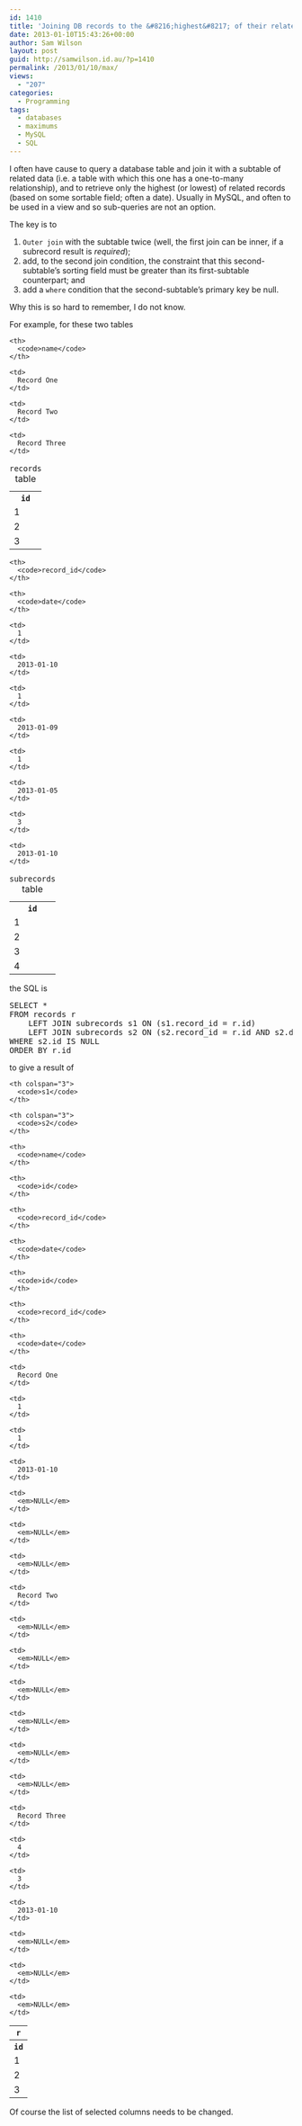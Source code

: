```yaml
---
id: 1410
title: 'Joining DB records to the &#8216;highest&#8217; of their related (1:m) data'
date: 2013-01-10T15:43:26+00:00
author: Sam Wilson
layout: post
guid: http://samwilson.id.au/?p=1410
permalink: /2013/01/10/max/
views:
  - "207"
categories:
  - Programming
tags:
  - databases
  - maximums
  - MySQL
  - SQL
---
```

I often have cause to query a database table and join it with a subtable of related data (i.e. a table with which this one has a one-to-many relationship), and to retrieve only the highest (or lowest) of related records (based on some sortable field; often a date). Usually in MySQL, and often to be used in a view and so sub-queries are not an option.

The key is to

  1. `Outer join` with the subtable twice (well, the first join can be inner, if a subrecord result is _required_);
  2. add, to the second join condition, the constraint that this second-subtable&#8217;s sorting field must be greater than its first-subtable counterpart; and
  3. add a `where` condition that the second-subtable&#8217;s primary key be null.

Why this is so hard to remember, I do not know.

For example, for these two tables

<table>
  <caption><code>records</code> table</caption> 
  
  <tr>
    <th>
      <code>id</code>
    </th>
    
    <th>
      <code>name</code>
    </th>
  </tr>
  
  <tr>
    <td>
      1
    </td>
    
    <td>
      Record One
    </td>
  </tr>
  
  <tr>
    <td>
      2
    </td>
    
    <td>
      Record Two
    </td>
  </tr>
  
  <tr>
    <td>
      3
    </td>
    
    <td>
      Record Three
    </td>
  </tr>
</table>

<table>
  <caption><code>subrecords</code> table</caption> 
  
  <tr>
    <th>
      <code>id</code>
    </th>
    
    <th>
      <code>record_id</code>
    </th>
    
    <th>
      <code>date</code>
    </th>
  </tr>
  
  <tr>
    <td>
      1
    </td>
    
    <td>
      1
    </td>
    
    <td>
      2013-01-10
    </td>
  </tr>
  
  <tr>
    <td>
      2
    </td>
    
    <td>
      1
    </td>
    
    <td>
      2013-01-09
    </td>
  </tr>
  
  <tr>
    <td>
      3
    </td>
    
    <td>
      1
    </td>
    
    <td>
      2013-01-05
    </td>
  </tr>
  
  <tr>
    <td>
      4
    </td>
    
    <td>
      3
    </td>
    
    <td>
      2013-01-10
    </td>
  </tr>
</table>

the SQL is

<pre lang="sql">SELECT *
FROM records r
    LEFT JOIN subrecords s1 ON (s1.record_id = r.id)
    LEFT JOIN subrecords s2 ON (s2.record_id = r.id AND s2.date > s1.date)
WHERE s2.id IS NULL
ORDER BY r.id
</pre>

to give a result of

<table>
  <tr>
    <th colspan="2">
      <code>r</code>
    </th>
    
    <th colspan="3">
      <code>s1</code>
    </th>
    
    <th colspan="3">
      <code>s2</code>
    </th>
  </tr>
  
  <tr>
    <th>
      <code>id</code>
    </th>
    
    <th>
      <code>name</code>
    </th>
    
    <th>
      <code>id</code>
    </th>
    
    <th>
      <code>record_id</code>
    </th>
    
    <th>
      <code>date</code>
    </th>
    
    <th>
      <code>id</code>
    </th>
    
    <th>
      <code>record_id</code>
    </th>
    
    <th>
      <code>date</code>
    </th>
  </tr>
  
  <tr>
    <td>
      1
    </td>
    
    <td>
      Record One
    </td>
    
    <td>
      1
    </td>
    
    <td>
      1
    </td>
    
    <td>
      2013-01-10
    </td>
    
    <td>
      <em>NULL</em>
    </td>
    
    <td>
      <em>NULL</em>
    </td>
    
    <td>
      <em>NULL</em>
    </td>
  </tr>
  
  <tr>
    <td>
      2
    </td>
    
    <td>
      Record Two
    </td>
    
    <td>
      <em>NULL</em>
    </td>
    
    <td>
      <em>NULL</em>
    </td>
    
    <td>
      <em>NULL</em>
    </td>
    
    <td>
      <em>NULL</em>
    </td>
    
    <td>
      <em>NULL</em>
    </td>
    
    <td>
      <em>NULL</em>
    </td>
  </tr>
  
  <tr>
    <td>
      3
    </td>
    
    <td>
      Record Three
    </td>
    
    <td>
      4
    </td>
    
    <td>
      3
    </td>
    
    <td>
      2013-01-10
    </td>
    
    <td>
      <em>NULL</em>
    </td>
    
    <td>
      <em>NULL</em>
    </td>
    
    <td>
      <em>NULL</em>
    </td>
  </tr>
</table>

Of course the list of selected columns needs to be changed.